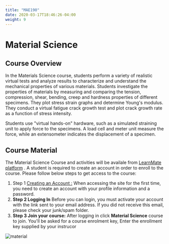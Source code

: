 ```yaml
---
title: "MAE190"
date: 2020-03-17T18:46:26-04:00
weight: 9
---
```


# Material Science  

## Course Overview

In the Materials Science course, students perform a variety of realistic virtual tests and analyze results to characterize and understand the mechanical properties of various materials. Students investigate the properties of materials by measuring and comparing the tension, compression, shear, bending, creep and hardness properties of different specimens. They plot stress strain graphs and determine Young's modulus. They conduct a virtual fatigue crack growth test and plot crack growth rate as a function of stress intensity. 

Students use "virtual hands-on" hardware, such as a simulated straining unit to apply force to the specimens. A load cell and meter unit measure the force, while an extensometer indicates the displacement of a specimen.

## Course Material

The Material Science Course and activities will be availale from [LearnMate platform](https://laguardiacommcollege.intelitek.com/login/signup.php) . A student is required to create an account in order to enroll to the course. Please follow below steps to get access to the course:

1. Step 1 [Creating an Account :](https://laguardiacommcollege.intelitek.com/login/signup.php) When accessing the site for the first time, you need to create an account with your profile information and a password. 
2. **Step 2 Logging In** Before you can login, you must activate your account with the link sent to your email address. If you did not receive this email, please check your junk/spam folder.
3. **Step 3 Join your course:** After logging in click **Material Science** course to join. You'll be asked for a course enrolment key, Enter the enrollment key supplied by your instrucor

![material](/engineering/courses/mae190/img/mts.gif)
